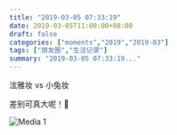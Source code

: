 ```yaml
---
title: "2019-03-05 07:33:19"
date: 2019-03-05T11:00:00+08:00
draft: false
categories: ["moments","2019","2019-03"]
tags: ["朋友圈","生活记录"]
summary: "2019-03-05 07:33:19..."
---
```


泫雅妆 vs 小兔妆

差别可真大呢！🤔

![Media 1](/Moments/photos/2019-03-05/201903050733190.jpg)

